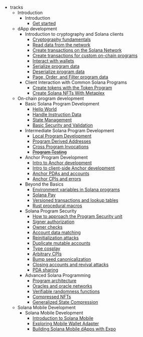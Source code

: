 - tracks
  - Introduction
    - Introduction
      - [Get started](./zh-chs/getting-started.md)
  - dApp development
    - Introduction to cryptography and Solana clients
      - [Cryptography fundamentals](./zh-chs/intro-to-cryptography.md)
      - [Read data from the network](./zh-chs/intro-to-reading-data.md)
      - [Create transactions on the Solana Network](./zh-chs/intro-to-writing-data.md)
      - [Create transactions for custom on-chain programs](./zh-chs/intro-to-custom-on-chain-programs.md)
      - [Interact with wallets](./zh-chs/interact-with-wallets.md)
      - [Serialize program data]()
      - [Deserialize program data](./zh-chs/deserialize-custom-data.md)
      - [Page, Order, and Filter program data]()
    - Client Interaction with Common Solana Programs
      - [Create tokens with the Token Program](./zh-chs/token-program.md)
      - [Create Solana NFTs With Metaplex](./zh-chs/nfts-with-metaplex.md)
  - On-chain program development
    - Basic Solana Program Development
      - [Hello World](./zh-chs/hello-world-program.md)
      - [Handle Instruction Data](./zh-chs/deserialize-instruction-data.md)
      - [State Management](./zh-chs/program-state-management.md)
      - [Basic Security and Validation](./zh-chs/program-security.md)
    - Intermediate Solana Program Development
      - [Local Program Development](./zh-chs/local-setup.md)
      - [Program Derived Addresses](./zh-chs/pda.md)
      - [Cross Program Invocations](./zh-chs/cpi.md)
      - [~~Program Testing~~](#program-testing)
    - Anchor Program Development
      - [Intro to Anchor development](./zh-chs/intro-to-anchor.md)
      - [Intro to client-side Anchor development](./zh-chs/intro-to-anchor-frontend.md)
      - [Anchor PDAs and accounts](./zh-chs/anchor-pdas.md)
      - [Anchor CPIs and errors](./zh-chs/anchor-cpi.md)
    - Beyond the Basics
      - [Environment variables in Solana programs](./zh-chs/env-variables.md)
      - [Solana Pay]()
      - [Versioned transactions and lookup tables]()
      - [Rust procedural macros](./zh-chs/rust-macros.md)
    - Solana Program Security 
      - [How to approach the Program Security unit](./zh-chs/security-intro.md)
      - [Signer authorization](./zh-chs/signer-auth.md)
      - [Owner checks]()
      - [Account data matching]()
      - [Reinitialization attacks]()
      - [Duplicate mutable accounts]()
      - [Type cosplay]()
      - [Arbitrary CPIs]()
      - [Bump seed canonicalization]()
      - [Closing accounts and revival attacks](./zh-chs/closing-accounts.md)
      - [PDA sharing]()
    - Advanced Solana Programming 
      - [Program architecture](./zh-chs/program-architecture.md)
      - [Oracles and oracle networks](./zh-chs/oracles.md)
      - [Verifiable randomness functions](./../assets/vrf-diagram.png)
      - [Compressed NFTs]()
      - [Generalized State Compression](./zh-chs/generalized-state-compression.md)
  - Solana Mobile Development 
    - Solana Mobile Development
      - [Introduction to Solana Mobile]()
      - [Exploring Mobile Wallet Adapter]()
      - [Building Solana Mobile dApps with Expo]()

